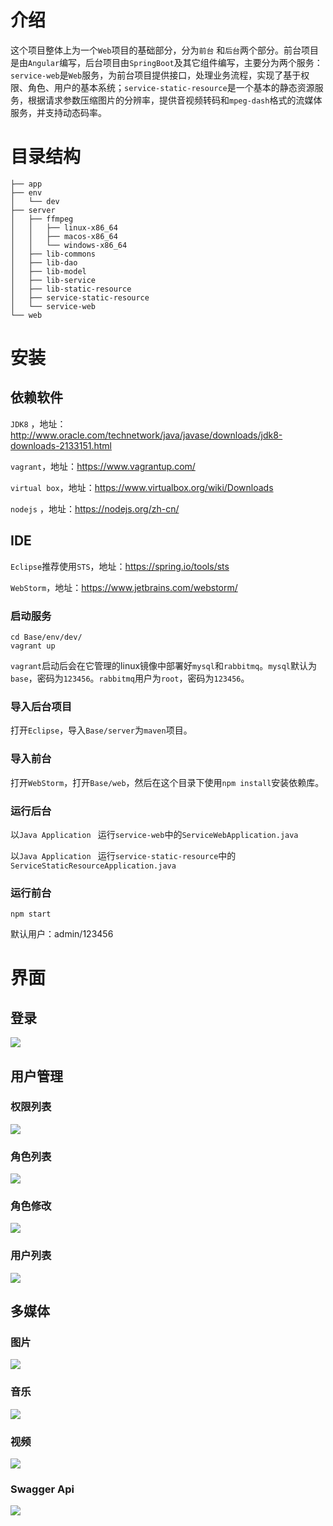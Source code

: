 # 介绍

这个项目整体上为一个`Web`项目的基础部分，分为`前台` 和`后台`两个部分。前台项目是由`Angular`编写，后台项目由`SpringBoot`及其它组件编写，主要分为两个服务：`service-web`是`Web`服务，为前台项目提供接口，处理业务流程，实现了基于权限、角色、用户的基本系统；`service-static-resource`是一个基本的静态资源服务，根据请求参数压缩图片的分辨率，提供音视频转码和`mpeg-dash`格式的流媒体服务，并支持动态码率。



# 目录结构

```shell
├── app
├── env
│   └── dev
├── server
│   ├── ffmpeg
│   │   ├── linux-x86_64
│   │   ├── macos-x86_64
│   │   └── windows-x86_64
│   ├── lib-commons
│   ├── lib-dao
│   ├── lib-model
│   ├── lib-service
│   ├── lib-static-resource
│   ├── service-static-resource
│   └── service-web
└── web
```



# 安装

## 依赖软件

`JDK8` ，地址：http://www.oracle.com/technetwork/java/javase/downloads/jdk8-downloads-2133151.html

`vagrant`，地址：https://www.vagrantup.com/

`virtual box`，地址：https://www.virtualbox.org/wiki/Downloads

 `nodejs` ，地址：https://nodejs.org/zh-cn/

## IDE

`Eclipse`推荐使用`STS`，地址：https://spring.io/tools/sts

`WebStorm`，地址：https://www.jetbrains.com/webstorm/

### 启动服务

```shell
cd Base/env/dev/
vagrant up
```

`vagrant`启动后会在它管理的linux镜像中部署好`mysql`和`rabbitmq`。`mysql`默认为`base`，密码为`123456`。`rabbitmq`用户为`root`，密码为`123456`。

### 导入后台项目

打开`Eclipse`，导入`Base/server`为`maven`项目。

### 导入前台

打开`WebStorm`，打开`Base/web`，然后在这个目录下使用`npm install`安装依赖库。

### 运行后台

以`Java Application ` 运行`service-web`中的`ServiceWebApplication.java`

以`Java Application ` 运行`service-static-resource`中的`ServiceStaticResourceApplication.java`

### 运行前台

```shell
npm start
```

默认用户：admin/123456



# 界面

## 登录

![](./images/login.jpg)

## 用户管理

### 权限列表

![](./images/home-permission.jpg)

### 角色列表

![](./images/home-role-list.jpg)

### 角色修改

![](./images/home-role-update.jpg)

### 用户列表

![](./images/home-user-list.jpg)

## 多媒体

### 图片

![](./images/home-image-list.jpg)

### 音乐

![](./images/home-audio-list.jpg)

### 视频

![](./images/home-video-list.jpg)



### Swagger Api

![](./images/swagger.jpg)